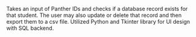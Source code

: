 Takes an input of Panther IDs and checks if a database record exists for that student.
The user may also update or delete that record and then export them to a csv file.
Utilized Python and Tkinter library for UI design with SQL backend.
